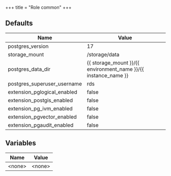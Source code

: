 +++
title = "Role common"
+++

## Defaults

| Name    | Value |
| ------- | ----- |
|postgres_version|17|
|storage_mount|/storage/data|
|postgres_data_dir|{{ storage_mount }}/{{ environment_name }}/{{ instance_name }}|
|postgres_superuser_username|rds|
|extension_pglogical_enabled|false|
|extension_postgis_enabled|false|
|extension_pg_ivm_enabled|false|
|extension_pgvector_enabled|false|
|extension_pgaudit_enabled|false|

## Variables

| Name    | Value |
| ------- | ----- |
| &lt;none&gt; | &lt;none&gt; |